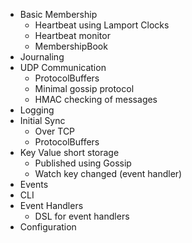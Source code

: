* Basic Membership
  * Heartbeat using Lamport Clocks
  * Heartbeat monitor
  * MembershipBook
* Journaling
* UDP Communication
  * ProtocolBuffers
  * Minimal gossip protocol
  * HMAC checking of messages
* Logging
* Initial Sync
  * Over TCP
  * ProtocolBuffers
* Key Value short storage
  * Published using Gossip
  * Watch key changed (event handler)
* Events
* CLI
* Event Handlers
  * DSL for event handlers
* Configuration

